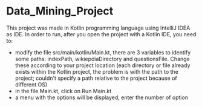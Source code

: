 # Data_Mining_Project

This project was made in Kotlin programming language using IntelliJ IDEA as IDE. In order to run, after you open the project with a Kotlin IDE, you need to:
- modify the file src/main/kotlin/Main.kt, there are 3 variables to identify some paths: indexPath, wikiepdiaDirectory and questionsFile. Change these according to your project location (each directory or file already exists within the Kotlin project, the problem is with the path to the project; couldn't specify a path relative to the project because of different OS)
- in the file Main.kt, click on Run Main.kt
- a menu with the options will be displayed, enter the number of option
